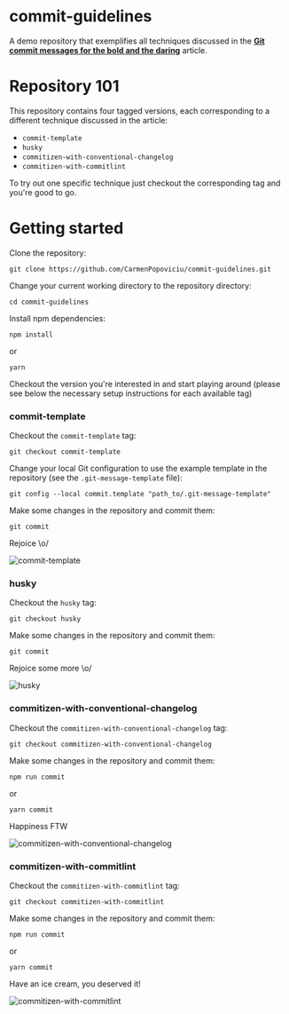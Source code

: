 # commit-guidelines

A demo repository that exemplifies all techniques discussed in the **[Git commit messages for the bold and the daring](https://medium.com/nulab/git-commit-messages-for-the-bold-and-the-daring-3cc91a91e29b)** article.

# Repository 101

This repository contains four tagged versions, each corresponding to a different technique discussed in the article:


* `commit-template`
* `husky`
* `commitizen-with-conventional-changelog`
* `commitizen-with-commitlint`

To try out one specific technique just checkout the corresponding tag and you're good to go.

# Getting started

Clone the repository:
```
git clone https://github.com/CarmenPopoviciu/commit-guidelines.git
```

Change your current working directory to the repository directory:
```
cd commit-guidelines
```

Install npm dependencies:
```
npm install
```
or 

```
yarn
```

Checkout the version you're interested in and start playing around (please see below the necessary setup instructions for each available tag)

### commit-template

Checkout the `commit-template` tag:
```
git checkout commit-template
```

Change your local Git configuration to use the example template in the repository (see the `.git-message-template` file):
```
git config --local commit.template "path_to/.git-message-template"
```

Make some changes in the repository and commit them:
```
git commit
```

Rejoice \o/

![commit-template](https://cdn-images-1.medium.com/max/1600/1*onuzewnaHou0rD1fmLM1MQ.gif)

### husky

Checkout the `husky` tag:
```
git checkout husky
```

Make some changes in the repository and commit them:
```
git commit
```

Rejoice some more \o/

![husky](https://cdn-images-1.medium.com/max/1600/1*YvUZSzTZFLf591l-wzB4xg.gif)

### commitizen-with-conventional-changelog

Checkout the `commitizen-with-conventional-changelog` tag:
```
git checkout commitizen-with-conventional-changelog
```

Make some changes in the repository and commit them:
```
npm run commit
```

or
```
yarn commit
```

Happiness FTW

![commitizen-with-conventional-changelog](https://cdn-images-1.medium.com/max/1600/1*PZkku8CpI7vjUOEe8uaJOQ.gif)

### commitizen-with-commitlint

Checkout the `commitizen-with-commitlint` tag:
```
git checkout commitizen-with-commitlint
```

Make some changes in the repository and commit them:
```
npm run commit
```

or
```
yarn commit
```

Have an ice cream, you deserved it!

![commitizen-with-commitlint](https://cdn-images-1.medium.com/max/1600/1*gePp0lCoIW7RXMkLHuFGTQ.gif)